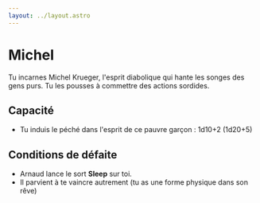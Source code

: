 ```yaml
---
layout: ../layout.astro
---
```


# Michel

Tu incarnes Michel Krueger, l'esprit diabolique qui hante les songes des gens purs. Tu les pousses à commettre des actions sordides.

## Capacité
- Tu induis le péché dans l'esprit de ce pauvre garçon : 1d10+2 (1d20+5)

## Conditions de défaite
- Arnaud lance le sort **Sleep** sur toi.
- Il parvient à te vaincre autrement (tu as une forme physique dans son rêve)